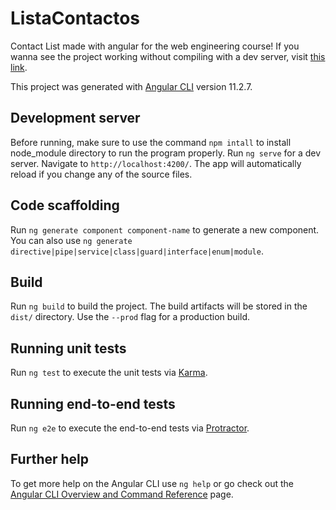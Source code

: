 # ListaContactos

Contact List made with angular for the web engineering course!
If you wanna see the project working without compiling with a dev server, visit [this link](https://milista-contactos.web.app/).

This project was generated with [Angular CLI](https://github.com/angular/angular-cli) version 11.2.7.

## Development server

Before running, make sure to use the command `npm intall` to install node_module directory to run the program properly.
Run `ng serve` for a dev server. Navigate to `http://localhost:4200/`. The app will automatically reload if you change any of the source files.

## Code scaffolding

Run `ng generate component component-name` to generate a new component. You can also use `ng generate directive|pipe|service|class|guard|interface|enum|module`.

## Build

Run `ng build` to build the project. The build artifacts will be stored in the `dist/` directory. Use the `--prod` flag for a production build.

## Running unit tests

Run `ng test` to execute the unit tests via [Karma](https://karma-runner.github.io).

## Running end-to-end tests

Run `ng e2e` to execute the end-to-end tests via [Protractor](http://www.protractortest.org/).

## Further help

To get more help on the Angular CLI use `ng help` or go check out the [Angular CLI Overview and Command Reference](https://angular.io/cli) page.
